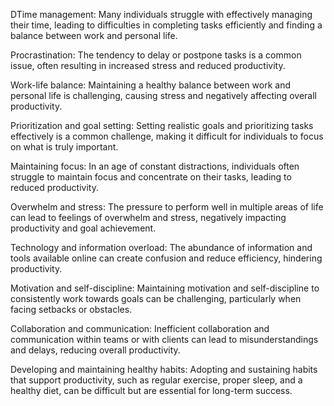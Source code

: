 DTime management: Many individuals struggle with effectively managing their time, leading to difficulties in completing tasks efficiently and finding a balance between work and personal life.

Procrastination: The tendency to delay or postpone tasks is a common issue, often resulting in increased stress and reduced productivity.

Work-life balance: Maintaining a healthy balance between work and personal life is challenging, causing stress and negatively affecting overall productivity.

Prioritization and goal setting: Setting realistic goals and prioritizing tasks effectively is a common challenge, making it difficult for individuals to focus on what is truly important.

Maintaining focus: In an age of constant distractions, individuals often struggle to maintain focus and concentrate on their tasks, leading to reduced productivity.

Overwhelm and stress: The pressure to perform well in multiple areas of life can lead to feelings of overwhelm and stress, negatively impacting productivity and goal achievement.

Technology and information overload: The abundance of information and tools available online can create confusion and reduce efficiency, hindering productivity.

Motivation and self-discipline: Maintaining motivation and self-discipline to consistently work towards goals can be challenging, particularly when facing setbacks or obstacles.

Collaboration and communication: Inefficient collaboration and communication within teams or with clients can lead to misunderstandings and delays, reducing overall productivity.

Developing and maintaining healthy habits: Adopting and sustaining habits that support productivity, such as regular exercise, proper sleep, and a healthy diet, can be difficult but are essential for long-term success.